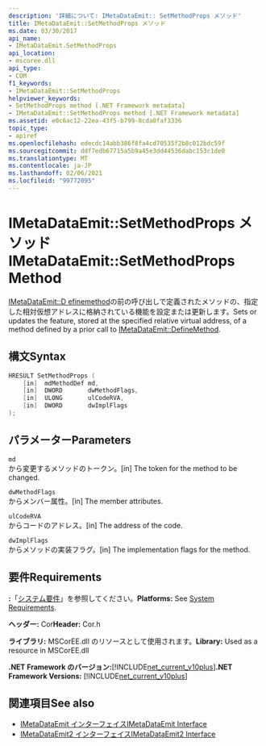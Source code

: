 ```yaml
---
description: '詳細について: IMetaDataEmit:: SetMethodProps メソッド'
title: IMetaDataEmit::SetMethodProps メソッド
ms.date: 03/30/2017
api_name:
- IMetaDataEmit.SetMethodProps
api_location:
- mscoree.dll
api_type:
- COM
f1_keywords:
- IMetaDataEmit::SetMethodProps
helpviewer_keywords:
- SetMethodProps method [.NET Framework metadata]
- IMetaDataEmit::SetMethodProps method [.NET Framework metadata]
ms.assetid: e0c6ac12-22ea-43f5-b799-8cda0faf3336
topic_type:
- apiref
ms.openlocfilehash: edecdc14abb386f8fa4cd70535f2b8c012bdc59f
ms.sourcegitcommit: ddf7edb67715a5b9a45e3dd44536dabc153c1de0
ms.translationtype: MT
ms.contentlocale: ja-JP
ms.lasthandoff: 02/06/2021
ms.locfileid: "99772095"
---
```

# <a name="imetadataemitsetmethodprops-method"></a><span data-ttu-id="b72eb-103">IMetaDataEmit::SetMethodProps メソッド</span><span class="sxs-lookup"><span data-stu-id="b72eb-103">IMetaDataEmit::SetMethodProps Method</span></span>

<span data-ttu-id="b72eb-104">[IMetaDataEmit::D efinemethod](imetadataemit-definemethod-method.md)の前の呼び出しで定義されたメソッドの、指定した相対仮想アドレスに格納されている機能を設定または更新します。</span><span class="sxs-lookup"><span data-stu-id="b72eb-104">Sets or updates the feature, stored at the specified relative virtual address, of a method defined by a prior call to [IMetaDataEmit::DefineMethod](imetadataemit-definemethod-method.md).</span></span>  
  
## <a name="syntax"></a><span data-ttu-id="b72eb-105">構文</span><span class="sxs-lookup"><span data-stu-id="b72eb-105">Syntax</span></span>  
  
```cpp  
HRESULT SetMethodProps (
    [in]  mdMethodDef md,
    [in]  DWORD       dwMethodFlags,  
    [in]  ULONG       ulCodeRVA,
    [in]  DWORD       dwImplFlags
);  
```  
  
## <a name="parameters"></a><span data-ttu-id="b72eb-106">パラメーター</span><span class="sxs-lookup"><span data-stu-id="b72eb-106">Parameters</span></span>  

 `md`  
 <span data-ttu-id="b72eb-107">から変更するメソッドのトークン。</span><span class="sxs-lookup"><span data-stu-id="b72eb-107">[in] The token for the method to be changed.</span></span>  
  
 `dwMethodFlags`  
 <span data-ttu-id="b72eb-108">からメンバー属性。</span><span class="sxs-lookup"><span data-stu-id="b72eb-108">[in] The member attributes.</span></span>  
  
 `ulCodeRVA`  
 <span data-ttu-id="b72eb-109">からコードのアドレス。</span><span class="sxs-lookup"><span data-stu-id="b72eb-109">[in] The address of the code.</span></span>  
  
 `dwImplFlags`  
 <span data-ttu-id="b72eb-110">からメソッドの実装フラグ。</span><span class="sxs-lookup"><span data-stu-id="b72eb-110">[in] The implementation flags for the method.</span></span>  
  
## <a name="requirements"></a><span data-ttu-id="b72eb-111">要件</span><span class="sxs-lookup"><span data-stu-id="b72eb-111">Requirements</span></span>  

 <span data-ttu-id="b72eb-112">**:**「[システム要件](../../get-started/system-requirements.md)」を参照してください。</span><span class="sxs-lookup"><span data-stu-id="b72eb-112">**Platforms:** See [System Requirements](../../get-started/system-requirements.md).</span></span>  
  
 <span data-ttu-id="b72eb-113">**ヘッダー:** Cor</span><span class="sxs-lookup"><span data-stu-id="b72eb-113">**Header:** Cor.h</span></span>  
  
 <span data-ttu-id="b72eb-114">**ライブラリ:** MSCorEE.dll のリソースとして使用されます。</span><span class="sxs-lookup"><span data-stu-id="b72eb-114">**Library:** Used as a resource in MSCorEE.dll</span></span>  
  
 <span data-ttu-id="b72eb-115">**.NET Framework のバージョン:**[!INCLUDE[net_current_v10plus](../../../../includes/net-current-v10plus-md.md)]</span><span class="sxs-lookup"><span data-stu-id="b72eb-115">**.NET Framework Versions:** [!INCLUDE[net_current_v10plus](../../../../includes/net-current-v10plus-md.md)]</span></span>  
  
## <a name="see-also"></a><span data-ttu-id="b72eb-116">関連項目</span><span class="sxs-lookup"><span data-stu-id="b72eb-116">See also</span></span>

- [<span data-ttu-id="b72eb-117">IMetaDataEmit インターフェイス</span><span class="sxs-lookup"><span data-stu-id="b72eb-117">IMetaDataEmit Interface</span></span>](imetadataemit-interface.md)
- [<span data-ttu-id="b72eb-118">IMetaDataEmit2 インターフェイス</span><span class="sxs-lookup"><span data-stu-id="b72eb-118">IMetaDataEmit2 Interface</span></span>](imetadataemit2-interface.md)
